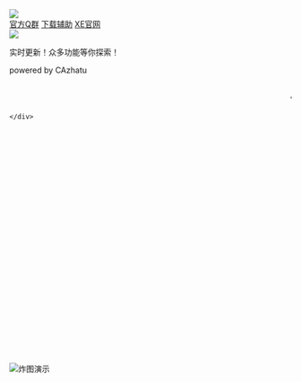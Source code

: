 
<meta charset="utf-8">
<meta name="description" content="">
<title>CA炸图辅助欢迎您</title>

<link rel="shortcut icon" href="images/xingchen.jpg"/>
<link rel="stylesheet" href="css/style.css"/>
</head>

<body>
<div class="ca">
<img src="jpg/lsp.png"/ class="back" id="Background">
<div class="menu">
<a href="https://jq.qq.com/?_wv=1027&k=tVizDE4J" target="_blank">官方Q群</a>
<a href="https://bbs.madakeji.top/thread/15">下载辅助</a>
<a href="http://new.zhatu.club" target="_blank">XE官网</a>
</div>
<div class="like">
<img src="jpg/CANB.jpg" id="logo">
 <p>实时更新！众多功能等你探索！</p>
<p>powered by CAzhatu</p>
      </nav><!-- .navbar -->
<img src="Screenshot_20220804_003400.jpg"  alt="炸图演示" /style="position:relative;top:500px;">
<img src="retouch_2022080401000179_142730048376430.png"  alt="" /style="position:relative;top:-250px;">
<marquee> 官方群号:317824143欢迎加入，论坛:bbs.madakeji.top</marquee >

</marquee>

    </div>
  </header><!-- End Header --
 
</div>
<div class="stylebq">

 <link rel="shortcut icon" href="CANB.jpg">

        <!-- .container end -->
 

	
   
<script>

	</script>
    

</body>
</html>
